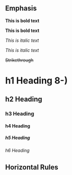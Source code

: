 ## Emphasis

**This is bold text**

__This is bold text__

*This is italic text*

_This is italic text_

~~Strikethrough~~

# h1 Heading 8-)
## h2 Heading
### h3 Heading
#### h4 Heading
##### h5 Heading
###### h6 Heading


## Horizontal Rules
